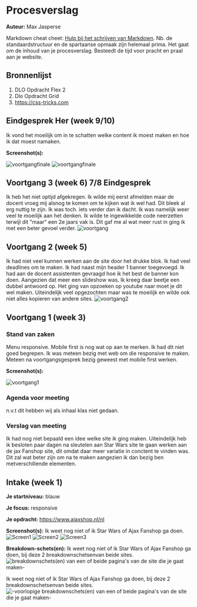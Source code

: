 # Procesverslag
**Auteur:** Max Jasperse

Markdown cheat cheet: [Hulp bij het schrijven van Markdown](https://github.com/adam-p/markdown-here/wiki/Markdown-Cheatsheet). Nb. de standaardstructuur en de spartaanse opmaak zijn helemaal prima. Het gaat om de inhoud van je procesverslag. Besteedt de tijd voor pracht en praal aan je website.



## Bronnenlijst
1. DLO Opdracht Flex 2
2. Dlo Opdracht Grid
3. https://css-tricks.com



## Eindgesprek Her (week 9/10)

Ik vond het moeilijk om in te schatten welke content ik moest maken en hoe ik dat moest namaken. 

**Screenshot(s):**

![voortgangfinale](images/screenshotfinal.png)
![voortgangfinale](images/Screenshotfinalmobiel.png)



## Voortgang 3 (week 6) 7/8 Eindgesprek

Ik heb het niet optijd afgekregen. Ik wilde mij eerst afmelden maar de docent vroeg mij alsnog te komen om te kijken wat ik wel had. Dit bleek al erg nuttig te zijn. Ik was toch. iets verder dan ik dacht. Ik was namelijk weer veel te moeilijk aan het denken. Ik wilde te ingewikkelde code neerzetten terwijl dit "maar" een 2e jaars vak is. Dit gaf me al wat meer rust in ging ik met een beter gevoel verder.
![voortgang](images/voortgang1.png)


## Voortgang 2 (week 5)

Ik had niet veel kunnen werken aan de site door het drukke blok. Ik had veel deadlines om te maken. Ik had naast mijn header 1 banner toegevoegd. Ik had aan de docent assistenten gevraagd hoe ik het best de banner kon doen. Aangezien dat meer een slideshow was. Ik kreeg daar beetje een dubbel antwoord op. Het ging van opzoeken op youtube naar moet je dit wel maken. Uiteindelijk veel opgezochten maar was te moeilijk en wilde ook niet alles kopieren van andere sites.
![voortgang2](images/voortgang1.png)



## Voortgang 1 (week 3)

### Stand van zaken

Menu responsive. Mobile first is nog wat op aan te merken. Ik had dit niet goed begrepen. Ik was meteen bezig met web om die responsive te maken. Meteen na voortgangsgesprek bezig geweest met mobile first werken.

**Screenshot(s):**

![voortgang1](images/voortgang2.png)

### Agenda voor meeting

n.v.t dit hebben wij als inhaal klas niet gedaan.

### Verslag van meeting

Ik had nog niet bepaald een idee welke site ik ging maken. Uiteindelijk heb ik besloten paar dagen na sleutelen aan Star Wars site te gaan werken aan de jax Fanshop site, dit omdat daar meer variatie in conctent te vinden was. Dit zal wat beter zijn om na te maken aangezien ik dan bezig ben metverschillende elementen.



## Intake (week 1)

**Je startniveau:** blauw

**Je focus:** responsive 

**Je opdracht:** https://www.ajaxshop.nl/nl

**Screenshot(s):**
Ik weet nog niet of ik Star Wars of Ajax Fanshop ga doen.
![Screen1](images/screen1.png)
![Screen2](images/screen2.png)
![Screen3](images/screen3.png)

**Breakdown-schets(en):** 
Ik weet nog niet of ik Star Wars of Ajax Fanshop ga doen, bij deze 2 breakdownschetsenvan beide sites.
![breakdownschets(en) van een of beide pagina's van de site die je gaat maken-](images/breakdownschets2.png)

Ik weet nog niet of ik Star Wars of Ajax Fanshop ga doen, bij deze 2 breakdownschetsenvan beide sites.
![-voorlopige breakdownschets(en) van een of beide pagina's van de site die je gaat maken-](images/breakdown1.png)

